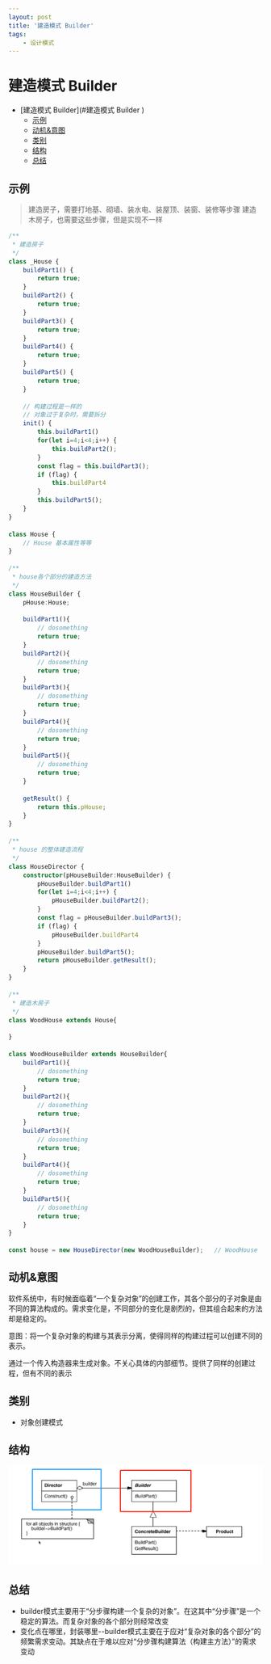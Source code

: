 ```yaml
---
layout: post
title: '建造模式 Builder'
tags:
    - 设计模式
---  
```

  
  
  
#   建造模式 Builder
  
  
- [建造模式 Builder](#建造模式 Builder )
  - [示例](#示例 )
  - [动机&意图](#动机意图 )
  - [类别](#类别 )
  - [结构](#结构 )
  - [总结](#总结 )
  
##   示例
  
  
> 建造房子，需要打地基、砌墙、装水电、装屋顶、装窗、装修等步骤
> 建造木房子，也需要这些步骤，但是实现不一样
  
~~~ts
/**
 * 建造房子
 */
class _House {
    buildPart1() {
        return true;
    }
    buildPart2() {
        return true;
    }
    buildPart3() {
        return true;
    }
    buildPart4() {
        return true;
    }
    buildPart5() {
        return true;
    }
  
    // 构建过程是一样的
    // 对象过于复杂时，需要拆分
    init() {
        this.buildPart1()
        for(let i=4;i<4;i++) {
            this.buildPart2();
        }
        const flag = this.buildPart3();
        if (flag) {
            this.buildPart4
        }
        this.buildPart5();
    }
}
  
class House {
    // House 基本属性等等
}
  
/**
 * house各个部分的建造方法 
 */
class HouseBuilder {
    pHouse:House;
  
    buildPart1(){
        // dosomething
        return true;
    }
    buildPart2(){
        // dosomething
        return true;
    }
    buildPart3(){
        // dosomething
        return true;
    }
    buildPart4(){
        // dosomething
        return true;
    }
    buildPart5(){
        // dosomething
        return true;
    }
  
    getResult() {
        return this.pHouse;
    }
}
  
/**
 * house 的整体建造流程
 */
class HouseDirector {
    constructor(pHouseBuilder:HouseBuilder) {
        pHouseBuilder.buildPart1()
        for(let i=4;i<4;i++) {
            pHouseBuilder.buildPart2();
        }
        const flag = pHouseBuilder.buildPart3();
        if (flag) {
            pHouseBuilder.buildPart4
        }
        pHouseBuilder.buildPart5();
        return pHouseBuilder.getResult();
    }
}
  
/**
 * 建造木房子
 */
class WoodHouse extends House{
  
}
  
class WoodHouseBuilder extends HouseBuilder{
    buildPart1(){
        // dosomething
        return true;
    }
    buildPart2(){
        // dosomething
        return true;
    }
    buildPart3(){
        // dosomething
        return true;
    }
    buildPart4(){
        // dosomething
        return true;
    }
    buildPart5(){
        // dosomething
        return true;
    }
}
  
const house = new HouseDirector(new WoodHouseBuilder);   // WoodHouse
~~~
  
##   动机&意图
  
  
软件系统中，有时候面临着“一个复杂对象”的创建工作，其各个部分的子对象是由不同的算法构成的。需求变化是，不同部分的变化是剧烈的，但其组合起来的方法却是稳定的。
  
意图：将一个复杂对象的构建与其表示分离，使得同样的构建过程可以创建不同的表示。
  
通过一个传入构造器来生成对象。不关心具体的内部细节。提供了同样的创建过程，但有不同的表示
  
##   类别
  
  
- 对象创建模式
  
##   结构
  
  
![img](../assets/image/design-pattern/11-1.png )
  
##   总结
  
  
- builder模式主要用于“分步骤构建一个复杂的对象”。在这其中“分步骤”是一个稳定的算法。而复杂对象的各个部分则经常改变
- 变化点在哪里，封装哪里--builder模式主要在于应对“复杂对象的各个部分”的频繁需求变动。其缺点在于难以应对“分步骤构建算法（构建主方法）”的需求变动
  
  
